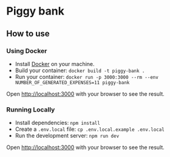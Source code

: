 # Piggy bank

## How to use

### Using Docker

- Install [Docker](https://docs.docker.com/get-docker/) on your machine.
- Build your container: `docker build -t piggy-bank .`
- Run your container: `docker run -p 3000:3000 --rm --env NUMBER_OF_GENERATED_EXPENSES=11 piggy-bank`

Open [http://localhost:3000](http://localhost:3000) with your browser to see the result.

### Running Locally

- Install dependencies: `npm install`
- Create a `.env.local` file: `cp .env.local.example .env.local`
- Run the development server: `npm run dev`

Open [http://localhost:3000](http://localhost:3000) with your browser to see the result.
